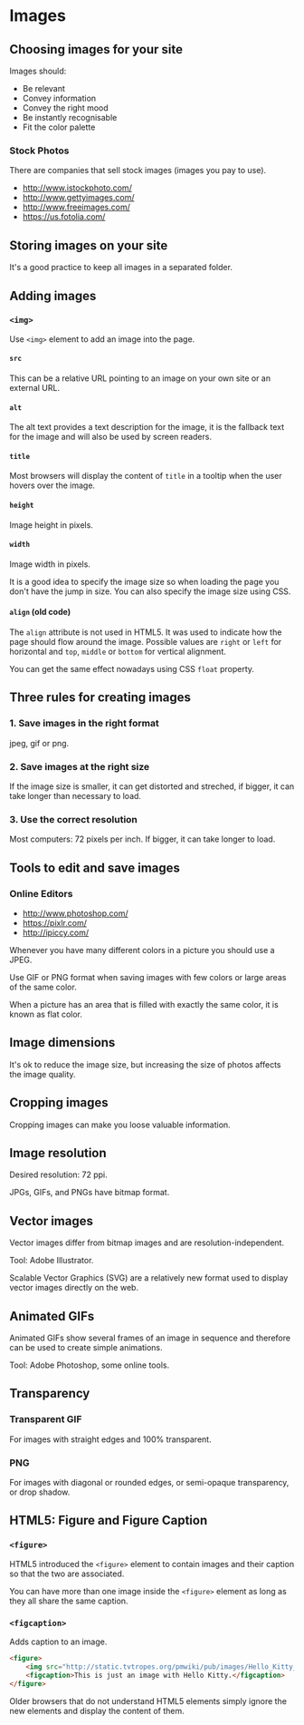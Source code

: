 # Images

## Choosing images for your site

Images should:

* Be relevant
* Convey information
* Convey the right mood
* Be instantly recognisable
* Fit the color palette

### Stock Photos

There are companies that sell stock images (images you pay to use).

* http://www.istockphoto.com/
* http://www.gettyimages.com/
* http://www.freeimages.com/
* https://us.fotolia.com/

## Storing images on your site

It's a good practice to keep all images in a separated folder.

## Adding images

### `<img>`

Use `<img>` element to add an image into the page.

#### `src`

This can be a relative URL pointing to an image on your own site or an external URL.

#### `alt`

The alt text provides a text description for the image, it is the fallback text for 
the image and will also be used by screen readers.

#### `title`

Most browsers will display the content of `title` in a tooltip when the user hovers 
over the image.

#### `height`

Image height in pixels.

#### `width`

Image width in pixels.

It is a good idea to specify the image size so when loading the page you don't have the
jump in size. You can also specify the image size using CSS.


#### `align` (old code)

The `align` attribute is not used in HTML5. It was used to indicate how the page should
flow around the image. Possible values are `right` or `left` for horizontal and `top`, 
`middle` or `bottom` for vertical alignment.

You can get the same effect nowadays using CSS `float` property.

## Three rules for creating images

### 1. Save images in the right format

jpeg, gif or png.

### 2. Save images at the right size
 
If the image size is smaller, it can get distorted and streched, if bigger, it can take
longer than necessary to load.

### 3. Use the correct resolution

Most computers: 72 pixels per inch. If bigger, it can take longer to load.

## Tools to edit and save images

### Online Editors

* http://www.photoshop.com/
* https://pixlr.com/
* http://ipiccy.com/

Whenever you have many different colors in a picture you should use a JPEG.

Use GIF or PNG format when saving images with few colors or large areas of the same color.

When a picture has an area that is filled with exactly the same color, it is known as
flat color.

## Image dimensions

It's ok to reduce the image size, but increasing the size of photos affects the image
quality.

## Cropping images

Cropping images can make you loose valuable information.

## Image resolution

Desired resolution: 72 ppi.

JPGs, GIFs, and PNGs have bitmap format.

## Vector images

Vector images differ from bitmap images and are resolution-independent.

Tool: Adobe Illustrator.

Scalable Vector Graphics (SVG) are a relatively new format used to display vector images
directly on the web.

## Animated GIFs

Animated GIFs show several frames of an image in sequence and therefore can be used to
create simple animations.

Tool: Adobe Photoshop, some online tools.

## Transparency

### Transparent GIF

For images with straight edges and 100% transparent.

### PNG

For images with diagonal or rounded edges, or semi-opaque transparency, or drop shadow.

## HTML5: Figure and Figure Caption

### `<figure>`

HTML5 introduced the `<figure>` element to contain images and their caption so that the
two are associated.

You can have more than one image inside the `<figure>` element as long as they all 
share the same caption.

### `<figcaption>`

Adds caption to an image.

```html
<figure>
    <img src="http://static.tvtropes.org/pmwiki/pub/images/Hello_Kitty_Pink_2981.jpg" alt="Hello Kitty">
    <figcaption>This is just an image with Hello Kitty.</figcaption>
</figure>
```

Older browsers that do not understand HTML5 elements simply ignore the new elements and 
display the content of them.
